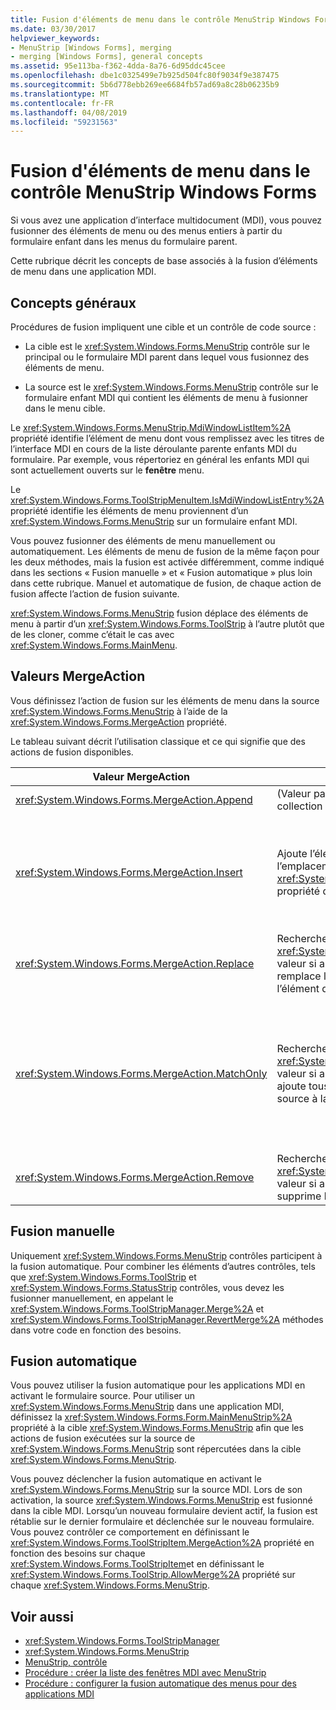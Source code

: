 ```yaml
---
title: Fusion d'éléments de menu dans le contrôle MenuStrip Windows Forms
ms.date: 03/30/2017
helpviewer_keywords:
- MenuStrip [Windows Forms], merging
- merging [Windows Forms], general concepts
ms.assetid: 95e113ba-f362-4dda-8a76-6d95ddc45cee
ms.openlocfilehash: dbe1c0325499e7b925d504fc80f9034f9e387475
ms.sourcegitcommit: 5b6d778ebb269ee6684fb57ad69a8c28b06235b9
ms.translationtype: MT
ms.contentlocale: fr-FR
ms.lasthandoff: 04/08/2019
ms.locfileid: "59231563"
---
```

# <a name="merging-menu-items-in-the-windows-forms-menustrip-control"></a>Fusion d'éléments de menu dans le contrôle MenuStrip Windows Forms
Si vous avez une application d’interface multidocument (MDI), vous pouvez fusionner des éléments de menu ou des menus entiers à partir du formulaire enfant dans les menus du formulaire parent.  
  
 Cette rubrique décrit les concepts de base associés à la fusion d’éléments de menu dans une application MDI.  
  
## <a name="general-concepts"></a>Concepts généraux  
 Procédures de fusion impliquent une cible et un contrôle de code source :  
  
-   La cible est le <xref:System.Windows.Forms.MenuStrip> contrôle sur le principal ou le formulaire MDI parent dans lequel vous fusionnez des éléments de menu.  
  
-   La source est le <xref:System.Windows.Forms.MenuStrip> contrôle sur le formulaire enfant MDI qui contient les éléments de menu à fusionner dans le menu cible.  
  
 Le <xref:System.Windows.Forms.MenuStrip.MdiWindowListItem%2A> propriété identifie l’élément de menu dont vous remplissez avec les titres de l’interface MDI en cours de la liste déroulante parente enfants MDI du formulaire. Par exemple, vous répertoriez en général les enfants MDI qui sont actuellement ouverts sur le **fenêtre** menu.  
  
 Le <xref:System.Windows.Forms.ToolStripMenuItem.IsMdiWindowListEntry%2A> propriété identifie les éléments de menu proviennent d’un <xref:System.Windows.Forms.MenuStrip> sur un formulaire enfant MDI.  
  
 Vous pouvez fusionner des éléments de menu manuellement ou automatiquement. Les éléments de menu de fusion de la même façon pour les deux méthodes, mais la fusion est activée différemment, comme indiqué dans les sections « Fusion manuelle » et « Fusion automatique » plus loin dans cette rubrique. Manuel et automatique de fusion, de chaque action de fusion affecte l’action de fusion suivante.  
  
 <xref:System.Windows.Forms.MenuStrip> fusion déplace des éléments de menu à partir d’un <xref:System.Windows.Forms.ToolStrip> à l’autre plutôt que de les cloner, comme c’était le cas avec <xref:System.Windows.Forms.MainMenu>.  
  
## <a name="mergeaction-values"></a>Valeurs MergeAction  
 Vous définissez l’action de fusion sur les éléments de menu dans la source <xref:System.Windows.Forms.MenuStrip> à l’aide de la <xref:System.Windows.Forms.MergeAction> propriété.  
  
 Le tableau suivant décrit l’utilisation classique et ce qui signifie que des actions de fusion disponibles.  
  
|Valeur MergeAction|Description|Utilisation courante|  
|-----------------------|-----------------|-----------------|  
|<xref:System.Windows.Forms.MergeAction.Append>|(Valeur par défaut) Ajoute l’élément source à la fin de la collection de l’élément cible.|Ajout d’éléments de menu à la fin du menu lorsqu’une partie du programme est activée.|  
|<xref:System.Windows.Forms.MergeAction.Insert>|Ajoute l’élément source à la collection de l’élément cible, à l’emplacement spécifié par le <xref:System.Windows.Forms.ToolStripItem.MergeIndex%2A> propriété définie sur l’élément source.|Ajout d’éléments de menu au milieu ou le début du menu lorsqu’une partie du programme est activée.<br /><br /> Si la valeur de <xref:System.Windows.Forms.ToolStripItem.MergeIndex%2A> est le même pour les deux éléments de menu, ils sont ajoutés dans l’ordre inverse. Définissez <xref:System.Windows.Forms.ToolStripItem.MergeIndex%2A> en conséquence pour conserver l’ordre d’origine.|  
|<xref:System.Windows.Forms.MergeAction.Replace>|Recherche une correspondance de texte, ou utilise le <xref:System.Windows.Forms.ToolStripItem.MergeIndex%2A> valeur si aucune correspondance de texte est trouvé, puis remplace l’élément de menu cible correspondant par l’élément de menu source.|Remplacement d’un élément de menu cible avec un élément de menu source du même nom qui fait quelque chose de différent.|  
|<xref:System.Windows.Forms.MergeAction.MatchOnly>|Recherche une correspondance de texte, ou utilise le <xref:System.Windows.Forms.ToolStripItem.MergeIndex%2A> valeur si aucune correspondance de texte est trouvé, puis ajoute tous les éléments de liste déroulante à partir de la source à la cible.|Création d’une structure de menu qui insère ou ajoute des éléments de menu dans un sous-menu ou supprime des éléments de menu à partir d’un sous-menu. Par exemple, vous pouvez ajouter un élément de menu à partir d’un enfant MDI à un principal <xref:System.Windows.Forms.MenuStrip> **Enregistrer sous** menu.<br /><br /> <xref:System.Windows.Forms.MergeAction.MatchOnly> vous permet de naviguer dans la structure de menu sans effectuer aucune action. Il fournit un moyen d’évaluer les éléments suivants.|  
|<xref:System.Windows.Forms.MergeAction.Remove>|Recherche une correspondance de texte, ou utilise le <xref:System.Windows.Forms.ToolStripItem.MergeIndex%2A> valeur si aucune correspondance de texte est trouvé, puis supprime l’élément de la cible.|Suppression d’un élément de menu à partir de la cible <xref:System.Windows.Forms.MenuStrip>.|  
  
## <a name="manual-merging"></a>Fusion manuelle  
 Uniquement <xref:System.Windows.Forms.MenuStrip> contrôles participent à la fusion automatique. Pour combiner les éléments d’autres contrôles, tels que <xref:System.Windows.Forms.ToolStrip> et <xref:System.Windows.Forms.StatusStrip> contrôles, vous devez les fusionner manuellement, en appelant le <xref:System.Windows.Forms.ToolStripManager.Merge%2A> et <xref:System.Windows.Forms.ToolStripManager.RevertMerge%2A> méthodes dans votre code en fonction des besoins.  
  
## <a name="automatic-merging"></a>Fusion automatique  
 Vous pouvez utiliser la fusion automatique pour les applications MDI en activant le formulaire source. Pour utiliser un <xref:System.Windows.Forms.MenuStrip> dans une application MDI, définissez la <xref:System.Windows.Forms.Form.MainMenuStrip%2A> propriété à la cible <xref:System.Windows.Forms.MenuStrip> afin que les actions de fusion exécutées sur la source de <xref:System.Windows.Forms.MenuStrip> sont répercutées dans la cible <xref:System.Windows.Forms.MenuStrip>.  
  
 Vous pouvez déclencher la fusion automatique en activant le <xref:System.Windows.Forms.MenuStrip> sur la source MDI. Lors de son activation, la source <xref:System.Windows.Forms.MenuStrip> est fusionné dans la cible MDI. Lorsqu’un nouveau formulaire devient actif, la fusion est rétablie sur le dernier formulaire et déclenchée sur le nouveau formulaire. Vous pouvez contrôler ce comportement en définissant le <xref:System.Windows.Forms.ToolStripItem.MergeAction%2A> propriété en fonction des besoins sur chaque <xref:System.Windows.Forms.ToolStripItem>et en définissant le <xref:System.Windows.Forms.ToolStrip.AllowMerge%2A> propriété sur chaque <xref:System.Windows.Forms.MenuStrip>.  
  
## <a name="see-also"></a>Voir aussi

- <xref:System.Windows.Forms.ToolStripManager>
- <xref:System.Windows.Forms.MenuStrip>
- [MenuStrip, contrôle](menustrip-control-windows-forms.md)
- [Procédure : créer la liste des fenêtres MDI avec MenuStrip](how-to-create-an-mdi-window-list-with-menustrip-windows-forms.md)
- [Procédure : configurer la fusion automatique des menus pour des applications MDI](how-to-set-up-automatic-menu-merging-for-mdi-applications.md)
